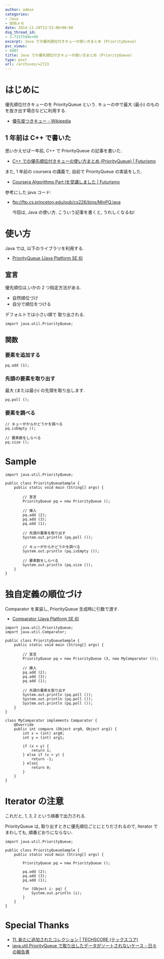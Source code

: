 ```yaml
---
author: admin
categories:
- Java
- 技術メモ
date: 2014-11-19T13:53:00+00:00
dsq_thread_id:
- 3.7157594e+09
excerpt: Java での優先順位付きキューの使い方まとめ (PriorityQueue)
pvc_views:
- 4407
title: Java での優先順位付きキューの使い方まとめ (PriorityQueue)
type: post
url: /archives/=2723
---
```


はじめに
========

優先順位付きキューのを PriorityQueue という. キューの中で最大 (最小)
のものを抜き出す場合などに利用する.

-   [優先度つきキュー -
    Wikipedia](https://ja.wikipedia.org/wiki/%E5%84%AA%E5%85%88%E5%BA%A6%E3%81%A4%E3%81%8D%E3%82%AD%E3%83%A5%E3%83%BC)

1 年前は C++ で書いた
---------------------

思いかえせば一年前, C++ で PriorityQueue の記事を書いた.

-   [C++ での優先順位付きキューの使い方まとめ (PriorityQueue) |
    Futurismo](https://futurismo.biz/archives/1981)

また, 1 年前の coursera の講義で, 自前で PriorityQueue の実装をした.

-   [Coursera Algorithms Part Ⅰを受講しました |
    Futurismo](https://futurismo.biz/archives/1834)

参考にした java コード:

-   <ftp://ftp.cs.princeton.edu/pub/cs226/bins/MinPQ.java>

    今回は, Java の使い方. こういう記事を書くと, うれしくなるね!

使い方
======

Java では, 以下のライブラリを利用する.

-   [PriorityQueue (Java Platform
    SE 6)](https://docs.oracle.com/javase/jp/6/api/java/util/PriorityQueue.html)

宣言
----

優先順位は,いかの 2 つ指定方法がある.

-   自然順位づけ
-   自分で順位をつける

デフォルトでは小さい順で 取り出される.

``` {.java}
import java.util.PriorityQueue;
```

関数
----

### 要素を追加する

``` {.java}
pq.add (1);
```

### 先頭の要素を取り出す

最大 (または最小) の先頭を取り出します.

``` {.java}
pq.poll ();
```

### 要素を調べる

``` {.java}
// キューがからかどうかを調べる
pq.isEmpty ();

// 要素数をしらべる
pq.size ();
```

Sample
======

``` {.java}
import java.util.PriorityQueue;

public class PriorityQueueSample {
    public static void main (String[] args) {

        // 宣言
        PriorityQueue pq = new PriorityQueue ();

        // 挿入
        pq.add (2);             
        pq.add (3);     
        pq.add (1);

        // 先頭の要素を取り出す
        System.out.println (pq.poll ());

        // キューがからかどうかを調べる
        System.out.println (pq.isEmpty ());     

        // 要素数をしらべる
        System.out.println (pq.size ());                                                     
    }
}
```

独自定義の順位づけ
==================

Comparator を実装し, PriorityQueue 生成時に引数で渡す.

-   [Comparator (Java Platform
    SE 6)](https://docs.oracle.com/javase/jp/6/api/java/util/Comparator.html)

``` {.java}
import java.util.PriorityQueue;
import java.util.Comparator;

public class PriorityQueueSample {
    public static void main (String[] args) {

        // 宣言
        PriorityQueue pq = new PriorityQueue (3, new MyComparator ());

        // 挿入
        pq.add (2);             
        pq.add (3);     
        pq.add (1);

        // 先頭の要素を取り出す
        System.out.println (pq.poll ());
        System.out.println (pq.poll ());
        System.out.println (pq.poll ());        
    }
}

class MyComparator implements Comparator {
    @Override
    public int compare (Object arg0, Object arg1) {
        int x = (int) arg0;
        int y = (int) arg1;

        if (x < y) {
            return 1;
        } else if (x > y) {
            return -1;
        } else{
            return 0;
        }
    }
}
```

Iterator の注意
===============

これだと, 1, 3, 2 という順番で出力される.

PriorityQueue は, 取り出すときに優先順位ごとにとりだされるので, Iterator
でまわしても, 順番どおりにならない.

``` {.java}
import java.util.PriorityQueue;

public class PriorityQueueSample {
    public static void main (String[] args) {

        PriorityQueue pq = new PriorityQueue ();

        pq.add (2);             
        pq.add (3);     
        pq.add (1);

        for (Object i: pq) {
            System.out.println (i);
        }
    }
}
```

Special Thanks
==============

-   [11. 新たに追加されたコレクション | TECHSCORE
    (テックスコア)](https://www.techscore.com/tech/Java/JavaSE/Utility/11/)
-   [java.util.PriorityQueue で取り出したデータがソートされないケース -
    日々の報告書](https://d.hatena.ne.jp/stakizawa/20070930/t1)

